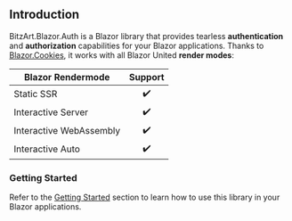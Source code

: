## Introduction

BitzArt.Blazor.Auth is a Blazor library that provides tearless **authentication** and **authorization** capabilities for your Blazor applications. Thanks to [Blazor.Cookies](https://github.com/BitzArt/Blazor.Cookies), it works with all Blazor United  **render modes**:

| Blazor Rendermode       | Support |
|-------------------------|:-------:|
| Static SSR              | ✔️     |
| Interactive Server      | ✔️     |
| Interactive WebAssembly | ✔️     |
| Interactive Auto        | ✔️     |

### Getting Started

Refer to the [Getting Started](02.getting-started.md) section to learn how to use this library in your Blazor applications.